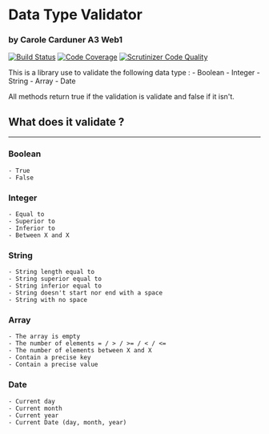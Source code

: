 # Data Type Validator
### by Carole Carduner A3 Web1

[![Build Status](https://travis-ci.org/card1004/A3_Rendu-CardunerCarole.svg?branch=master)](https://travis-ci.org/card1004/A3_Rendu-CardunerCarole) [![Code Coverage](https://scrutinizer-ci.com/g/card1004/A3_Rendu-CardunerCarole/badges/coverage.png?b=master)](https://scrutinizer-ci.com/g/card1004/A3_Rendu-CardunerCarole/?branch=master) [![Scrutinizer Code Quality](https://scrutinizer-ci.com/g/card1004/A3_Rendu-CardunerCarole/badges/quality-score.png?b=master)](https://scrutinizer-ci.com/g/card1004/PHP_PSRA3_Rendu-CardunerCarole/?branch=master)

This is a library use to validate the following data type :
    - Boolean
    - Integer
    - String
    - Array
    - Date
    
All methods return true if the validation is validate and false if it isn't.


## What does it validate ?
********************************************

### Boolean
    - True
    - False


### Integer
    - Equal to
    - Superior to
    - Inferior to
    - Between X and X
   
    
### String
    - String length equal to
    - String superior equal to
    - String inferior equal to
    - String doesn't start nor end with a space
    - String with no space
    
    
### Array
    - The array is empty
    - The number of elements = / > / >= / < / <=
    - The number of elements between X and X
    - Contain a precise key
    - Contain a precise value
  
  
### Date
    - Current day
    - Current month
    - Current year
    - Current Date (day, month, year)
